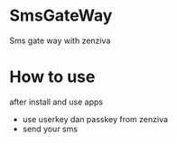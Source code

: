 # SmsGateWay
Sms gate way with zenziva

# How to use

after install and use apps
- use userkey dan passkey from zenziva
- send your sms 

